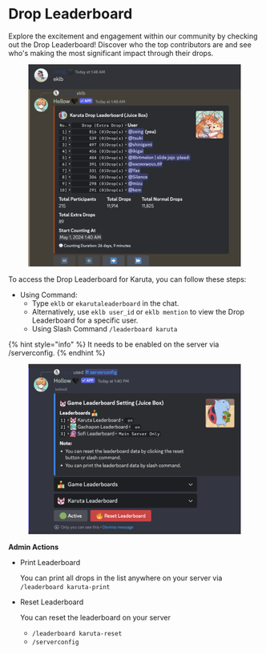 # Drop Leaderboard

Explore the excitement and engagement within our community by checking out the Drop Leaderboard! Discover who the top contributors are and see who's making the most significant impact through their drops.

<figure><img src="../.gitbook/assets/image.png" alt=""><figcaption></figcaption></figure>

To access the Drop Leaderboard for Karuta, you can follow these steps:

* Using Command:
  * Type `eklb` or `ekarutaleaderboard` in the chat.
  * Alternatively, use `eklb user_id` or `eklb mention` to view the Drop Leaderboard for a specific user.
  * Using Slash Command `/leaderboard karuta`

{% hint style="info" %}
It needs to be enabled on the server via /serverconfig.
{% endhint %}

<figure><img src="../.gitbook/assets/image (1).png" alt=""><figcaption></figcaption></figure>

**Admin Actions**

*   Print Leaderboard

    You can print all drops in the list anywhere on your server via `/leaderboard karuta-print`
*   Reset Leaderboard

    You can reset the leaderboard on your server

    * &#x20;`/leaderboard karuta-reset`
    * `/serverconfig`
